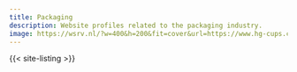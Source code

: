 ```yaml
---
title: Packaging
description: Website profiles related to the packaging industry.
image: https://wsrv.nl/?w=400&h=200&fit=cover&url=https://www.hg-cups.com/storage/media/index/index_prod03.jpg
---
```


{{< site-listing >}}